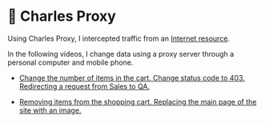 # 🍶 Charles Proxy 

Using Charles Proxy, I intercepted traffic from an <a href="http://demowebshop.tricentis.com/cart">Internet resource</a>.

In the following videos, I change data using a proxy server through a personal computer and mobile phone.
<ul>
<li>  <a href="https://github.com/OlegRu5in/Charles_Proxy/blob/main/task_1.mp4">Change the number of items in the cart.
Change status code to 403.
Redirecting a request from Sales to QA.</a> </li> 
 </ul>

<ul>
<li>  <a href="https://github.com/OlegRu5in/Charles_Proxy/blob/main/task_2.mp4"> Removing items from the shopping cart.
Replacing the main page of the site with an image.</a> </li> 
 </ul>
